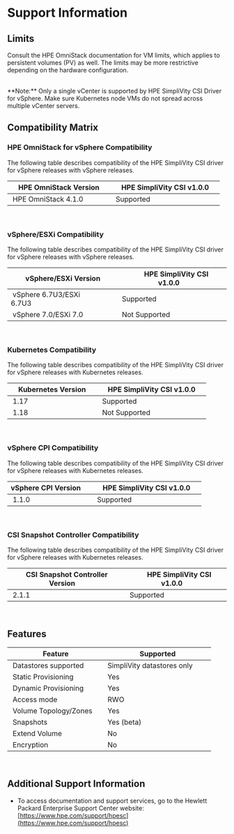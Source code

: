 <!-- markdownlint-disable MD033 -->
# Support Information

## Limits

Consult the HPE OmniStack documentation for VM limits, which applies to persistent volumes (PV) as well. The limits may be more restrictive depending on the hardware configuration.

<br>
**Note:** Only a single vCenter is supported by HPE SimpliVity CSI Driver for vSphere. Make sure Kubernetes node VMs do not spread across multiple vCenter servers.

## Compatibility Matrix <a id="compatibility_matrix"></a>

### HPE OmniStack for vSphere Compatibility

The following table describes compatibility of the HPE SimpliVity CSI driver for vSphere releases with vSphere releases.

|    HPE OmniStack Version    |    HPE SimpliVity CSI v1.0.0    |
| --------------------------- | ------------------------------- |
| HPE OmniStack 4.1.0         | Supported                       |

<br>

### vSphere/ESXi Compatibility

The following table describes compatibility of the HPE SimpliVity CSI driver for vSphere releases with vSphere releases.

|    vSphere/ESXi Version         |    HPE SimpliVity CSI v1.0.0    |
| ------------------------------- | ------------------------------- |
| vSphere 6.7U3/ESXi 6.7U3        | Supported                       |
| vSphere 7.0/ESXi 7.0            | Not Supported                   |

<br>

### Kubernetes Compatibility

The following table describes compatibility of the HPE SimpliVity CSI driver for vSphere releases with Kubernetes releases.

|    Kubernetes Version    |    HPE SimpliVity CSI v1.0.0    |
| ------------------------ | ------------------------------- |
| 1.17                     | Supported                       |
| 1.18                     | Not Supported                   |

<br>

### vSphere CPI Compatibility

The following table describes compatibility of the HPE SimpliVity CSI driver for vSphere releases with Kubernetes releases.

|   vSphere CPI Version    |    HPE SimpliVity CSI v1.0.0    |
| ------------------------ | ------------------------------- |
| 1.1.0                    | Supported                       |

<br>

### CSI Snapshot Controller Compatibility

The following table describes compatibility of the HPE SimpliVity CSI driver for vSphere releases with Kubernetes releases.

| CSI Snapshot Controller Version    |    HPE SimpliVity CSI v1.0.0    |
| ---------------------------------- | ------------------------------- |
| 2.1.1                              | Supported                       |

<br>

## Features

| Feature                     | Supported                         |
| --------------------------- | --------------------------------- |
| Datastores supported        | SimpliVity datastores only        |
| Static Provisioning         | Yes                               |
| Dynamic Provisioning        | Yes                               |
| Access mode                 | RWO                               |
| Volume Topology/Zones       | Yes                               |
| Snapshots                   | Yes (beta)                        |
| Extend Volume               | No                                |
| Encryption                  | No                                |

<br>

## Additional Support Information

* To access documentation and support services, go to the Hewlett Packard Enterprise Support Center website: [https://www.hpe.com/support/hpesc](https://www.hpe.com/support/hpesc)
